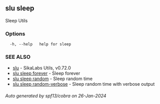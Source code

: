 ## slu sleep

Sleep Utils

### Options

```
  -h, --help   help for sleep
```

### SEE ALSO

* [slu](slu.md)	 - SikaLabs Utils, v0.72.0
* [slu sleep forever](slu_sleep_forever.md)	 - Sleep forever
* [slu sleep random](slu_sleep_random.md)	 - Sleep random time
* [slu sleep random-verbose](slu_sleep_random-verbose.md)	 - Sleep random time with verbose output

###### Auto generated by spf13/cobra on 26-Jan-2024

